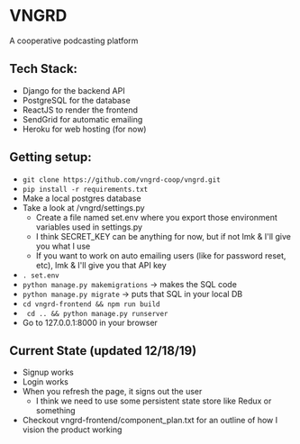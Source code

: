 # VNGRD
A cooperative podcasting platform

## Tech Stack:
- Django for the backend API
- PostgreSQL for the database
- ReactJS to render the frontend
- SendGrid for automatic emailing
- Heroku for web hosting (for now)

## Getting setup:
- `git clone https://github.com/vngrd-coop/vngrd.git`
- `pip install -r requirements.txt`
- Make a local postgres database 
- Take a look at /vngrd/settings.py
  - Create a file named set.env where you export those environment variables used in settings.py
  - I think SECRET_KEY can be anything for now, but if not lmk & I'll give you what I use
  - If you want to work on auto emailing users (like for password reset, etc), lmk & I'll give you that API key
- `. set.env`
- `python manage.py makemigrations` -> makes the SQL code
- `python manage.py migrate` -> puts that SQL in your local DB
- `cd vngrd-frontend && npm run build`
- ` cd .. && python manage.py runserver`
- Go to 127.0.0.1:8000 in your browser

## Current State (updated 12/18/19)
- Signup works
- Login works
- When you refresh the page, it signs out the user
  - I think we need to use some persistent state store like Redux or something
- Checkout vngrd-frontend/component_plan.txt for an outline of how I vision the product working
